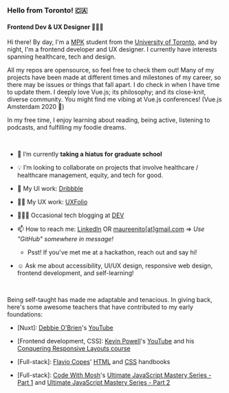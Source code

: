 <!--
**maureento8888/maureento8888** is a ✨ _special_ ✨ repository because its `README.md` (this file) appears on your GitHub profile. -->

### Hello from Toronto! 🇨🇦

#### Frontend Dev & UX Designer 👩🏻‍💻

Hi there! By day, I'm a [MPK](https://kpe.utoronto.ca/academics-researchfuture-students/master-professional-kinesiology) student from the [University of Toronto](https://www.utoronto.ca), and by night, I'm a frontend developer and UX designer. I currently have interests spanning healthcare, tech and design.

All my repos are opensource, so feel free to check them out! Many of my projects have been made at different times and milestones of my career, so there may be issues or things that fall apart. I do check in when I have time to update them. I deeply love Vue.js; its philosophy; and its close-knit, diverse community. You might find me vibing at Vue.js conferences! (Vue.js Amsterdam 2020 💚)

In my free time, I enjoy learning about reading, being active, listening to podcasts, and fulfilling my foodie dreams.

<br>

- 🔭 I’m currently **taking a hiatus for graduate school**

<!-- I'm currently working on my person portfolio and [frontendmentor.io challenges](https://github.com/maureento8888/Frontend-Mentor-Challenges.git)-->
  
- 💡 I’m looking to collaborate on projects that involve healthcare / healthcare management, equity, and tech for good.
  
- 🏀 My UI work: [Dribbble](https://dribbble.com/maureen_to)

- ✍🏼 My UX work: [UXFolio](https://uxfol.io/maureenito)
  
- 👩🏻‍💻 Occasional tech blogging at [DEV](https://dev.to/maureento8888)

- 📫 How to reach me: [LinkedIn](https://www.linkedin.com/in/maureento) OR [maureenito[at]gmail.com](mailto:maureenito@gmail.com) => *Use "GitHub" somewhere in message!*
  - Psst! If you've met me at a hackathon, reach out and say hi!

- ☺️ Ask me about accessibility, UI/UX design, responsive web design, frontend development, and self-learning!

<br>

Being self-taught has made me adaptable and tenacious. In giving back, here's some awesome teachers that have contributed to my early foundations:</p>

- [Nuxt]: [Debbie O'Brien](https://github.com/debs-obrien)'s [YouTube](https://youtube.com/c/DebbieOBrien)

- [Frontend development, CSS]: [Kevin Powell](https://www.kevinpowell.co/)'s [YouTube](https://youtube.com/kepowob) and his [Conquering Responsive Layouts course](https://courses.kevinpowell.co/conquering-responsive-layouts)

- [Full-stack]: [Flavio Copes](https://flaviocopes.com/)' [HTML](https://flaviocopes.com/page/html-handbook/) and [CSS](https://flaviocopes.com/page/css-handbook/) handbooks

- [Full-stack]: [Code With Mosh](https://codewithmosh.com/p/home)'s [Ultimate JavaScript Mastery Series - Part 1](https://codewithmosh.com/p/javascript-basics-for-beginners) and [Ultimate JavaScript Mastery Series - Part 2](https://codewithmosh.com/p/object-oriented-programming-in-javascript)
  
